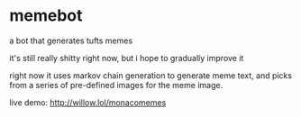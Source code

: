 # memebot
a bot that generates tufts memes

it's still really shitty right now, but i hope to gradually improve it

right now it uses markov chain generation to generate meme text, and picks from a series of pre-defined images for the meme image.

live demo: http://willow.lol/monacomemes
